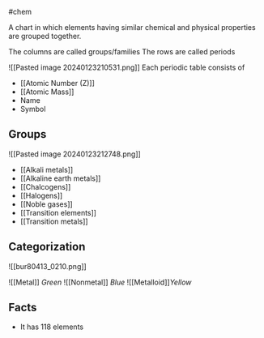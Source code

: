 #chem 

A chart in which elements having similar chemical and physical properties are grouped together.

The columns are called groups/families
The rows are called periods


![[Pasted image 20240123210531.png]]
Each periodic table consists of 
- [[Atomic Number (Z)]]
- [[Atomic Mass]]
- Name
- Symbol
## Groups

![[Pasted image 20240123212748.png]]
- [[Alkali metals]]
- [[Alkaline earth metals]]
- [[Chalcogens]]
- [[Halogens]]
- [[Noble gases]]
- [[Transition elements]]
- [[Transition metals]]

## Categorization

![[bur80413_0210.png]]

![[Metal]] *Green*
 ![[Nonmetal]] *Blue*
![[Metalloid]]*Yellow*

## Facts
- It has 118 elements

